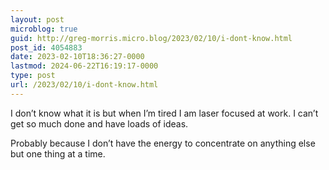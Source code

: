 ```yaml
---
layout: post
microblog: true
guid: http://greg-morris.micro.blog/2023/02/10/i-dont-know.html
post_id: 4054883
date: 2023-02-10T18:36:27-0000
lastmod: 2024-06-22T16:19:17-0000
type: post
url: /2023/02/10/i-dont-know.html
---
```

I don’t know what it is but when I’m tired I am laser focused at work. I can’t get so much done and have loads of ideas. 

Probably because I don’t have the energy to concentrate on anything else but one thing at a time. 
